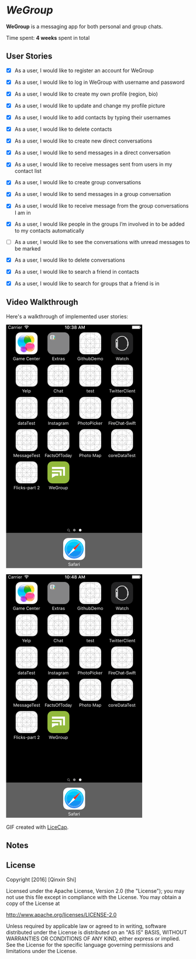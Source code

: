 # *WeGroup*

**WeGroup** is a messaging app for both personal and group chats.

Time spent: **4 weeks** spent in total

## User Stories

- [x] As a user, I would like to register an account for WeGroup
- [x] As a user, I would like to log in WeGroup with username and password
- [x] As a user, I would like to create my own profile (region, bio)
- [x] As a user, I would like to update and change my profile picture
- [x] As a user, I would like to add contacts by typing their usernames
- [x] As a user, I would like to delete contacts
- [x] As a user, I would like to create new direct conversations
- [x] As a user, I would like to send messages in a direct conversation
- [x] As a user, I would like to receive messages sent from users in my contact list
- [x] As a user, I would like to create group conversations
- [x] As a user, I would like to send messages in a group conversation
- [x] As a user, I would like to receive message from the group conversations I am in
- [x] As a user, I would like people in the groups I’m involved in to be added to my contacts automatically
- [ ] As a user, I would like to see the conversations with unread messages to be marked
- [x] As a user, I would like to delete conversations
- [x] As a user, I would like to search a friend in contacts
- [x] As a user, I would like to search for groups that a friend is in


## Video Walkthrough 

Here's a walkthrough of implemented user stories:

![WeGroup-demo](WeGroup-demo.gif)

![WeGroup-demo](WeGroup-demo2.gif)

GIF created with [LiceCap](http://www.cockos.com/licecap/).

## Notes



## License

Copyright [2016] [Qinxin Shi]

Licensed under the Apache License, Version 2.0 (the "License");
you may not use this file except in compliance with the License.
You may obtain a copy of the License at

http://www.apache.org/licenses/LICENSE-2.0

Unless required by applicable law or agreed to in writing, software
distributed under the License is distributed on an "AS IS" BASIS,
WITHOUT WARRANTIES OR CONDITIONS OF ANY KIND, either express or implied.
See the License for the specific language governing permissions and
limitations under the License.
